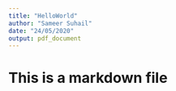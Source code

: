 ```yaml
---
title: "HelloWorld"
author: "Sameer Suhail"
date: "24/05/2020"
output: pdf_document
---
```


# This is a markdown file